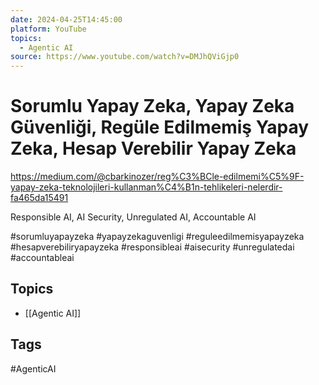 ```yaml
---
date: 2024-04-25T14:45:00
platform: YouTube
topics:
  - Agentic AI
source: https://www.youtube.com/watch?v=DMJhQViGjp0
---
```

# Sorumlu Yapay Zeka, Yapay Zeka Güvenliği,  Regüle Edilmemiş Yapay Zeka, Hesap Verebilir Yapay Zeka

https://medium.com/@cbarkinozer/reg%C3%BCle-edilmemi%C5%9F-yapay-zeka-teknolojileri-kullanman%C4%B1n-tehlikeleri-nelerdir-fa465da15491

Responsible AI, AI Security, Unregulated AI, Accountable AI

#sorumluyapayzeka #yapayzekaguvenligi #reguleedilmemisyapayzeka #hesapverebiliryapayzeka #responsibleai #aisecurity #unregulatedai #accountableai

## Topics
- [[Agentic AI]]

## Tags
#AgenticAI